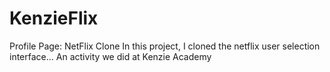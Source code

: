 # KenzieFlix
Profile Page: NetFlix Clone
In this project, I cloned the netflix user selection interface... An activity we did at Kenzie Academy
